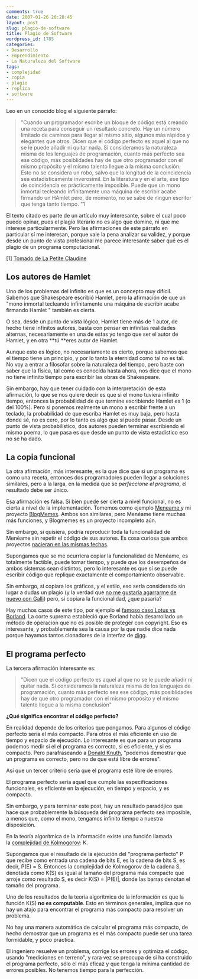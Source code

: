 ```yaml
---
comments: true
date: 2007-01-26 20:28:45
layout: post
slug: plagio-de-software
title: Plagio de Software
wordpress_id: 1785
categories:
- Desarrollo
- Emprendimiento
- La Naturaleza del Software
tags:
- complejidad
- copia
- plagio
- replica
- software
---
```


Leo en un conocido blog el siguiente párrafo:


> "Cuando un programador escribe un bloque de código está creando una receta para conseguir un resultado concreto. Hay un número limitado de caminos para llegar al mismo sitio, algunos más rápidos y elegantes que otros. Dicen que el código perfecto es aquel al que no se le puede añadir ni quitar nada. Si consideramos la naturaleza misma de los lenguajes de programación, cuanto más perfecto sea ese código, más posiblidades hay de que otro programador con el mismo propósito y el mismo talento llegue a la misma conclusión. Esto no se considera un robo, salvo que la longitud de la coincidencia sea estadísticamente inverosímil. En la literatura y en el arte, ese tipo de coincidencia es prácticamente imposible. Puede que un mono inmortal tecleando infinitamente una máquina de escribir acabe firmando un HAmlet pero, de momento, no se sabe de ningún escritor que tenga tanto tiempo. "1


El texto citado es parte de un artículo muy interesante, sobre el cual poco puedo opinar, pues el plagio literario no es algo que domine, ni que me interese particularmente. Pero las afirmaciones de este párrafo en particular sí me interesan, porque vale la pena analizar su validez, y porque desde un punto de vista profesional me parece interesante saber qué es el plagio de un programa computacional.

[1] [Tomado de La Petite Claudine](http://www.lapetiteclaudine.com/archives/010582.html)


## Los autores de Hamlet


Uno de los problemas del infinito es que es un concepto muy difícil. Sabemos que Shakespeare escribió Hamlet, pero la afirmación de que un "mono inmortal tecleando infinitamente una máquina de escribir acabe firmando Hamlet " también es cierta.

O sea, desde un punto de vista lógico, Hamlet tiene más de 1 autor, de hecho tiene infinitos autores, basta con pensar en infinitas realidades alternas, necesariamente en una de estas yo tengo que ser el autor de Hamlet, y en otra **tú **eres autor de Hamlet.

Aunque esto es lógico, no necesariamente es cierto, porque sabemos que el tiempo tiene un principio, y por lo tanto la eternidad como tal no es tal. No voy a entrar a filosofar sobre la naturaleza del tiempo, pero baste con saber que la física, tal como es conocida hasta ahora, nos dice que el mono no tiene infinito tiempo para escribir las obras de Shakespeare.

Sin embargo, hay que tener cuidado con la interpretación de esta afirmación, lo que se nos quiere decir es que si el mono tuviera infinito tiempo, entonces la probabilidad de que termine escribiendo Hamlet es 1 (o del 100%). Pero si ponemos realmente un mono a escribir frente a un teclado, la probabilidad de que escriba Hamlet es muy baja, pero hasta donde sé, no es cero, por lo tanto es algo que sí puede pasar. Desde un punto de vista probabilístico, dos autores pueden terminar escribiendo el mismo poema, lo que pasa es que desde un punto de vista estadístico eso no se ha dado.


## La copia funcional


La otra afirmación, más interesante, es la que dice que si un programa es como una receta, entonces dos programadores pueden llegar a soluciones similares, pero a la larga, en la medida que se _perfeccione el programa_, el resultado debe ser único.

Esa afirmación es falsa. Si bien puede ser cierta a nivel funcional, no es cierta a nivel de la implementación. Tomemos como ejemplo [Meneame ](http://www.meneame.net/)y mi proyecto [BlogMemes](http://www.blogmemes.com/). Ambos son similares, pero Menéame tiene muchas más funciones, y Blogmemes es un proyecto incompleto aún.

Sin embargo, si quisiera, podría reproducir toda la funcionalidad de Menéame sin repetir el código de sus autores. Es cosa curiosa que ambos proyectos [nacieran en las mismas fechas](http://www.lnds.net/2006/02/blogmemes_y_meneame_dos_sistemas_distint.html).

Supongamos que se me ocurriera copiar la funcionalidad de Menéame, es totalmente factible, puede tomar tiempo, y puede que los desempeños de ambos sistemas sean distintos, pero lo interesante es que sí se puede escribir código que replique exactamente el comportamiento observable.

Sin embargo, si copiara los gráficos, y el estilo, eso sería considerado sin lugar a dudas un plagio (y la verdad que [no me gustaría agarrarme de nuevo con Galli](http://mnm.uib.es/gallir/)) pero, si copiara la funcionalidad, ¿que pasaría?

Hay muchos casos de este tipo, por ejemplo el [famoso caso Lotus vs Borland](http://digital-law-online.info/cases/30PQ2D1081.htm). La corte suprema estableció que Borland había desarrollado un método de operación que no es posible de proteger con copyright. Eso es interesante, y probablemente sea la causa por la que nadie dice nada porque hayamos tantos clonadores de la interfaz de [digg](http://www.digg.com/).


## El programa perfecto


La tercera afirmación interesante es:


> "Dicen que el código perfecto es aquel al que no se le puede añadir ni quitar nada. Si consideramos la naturaleza misma de los lenguajes de programación, cuanto más perfecto sea ese código, más posiblidades hay de que otro programador con el mismo propósito y el mismo talento llegue a la misma conclusión"


**¿Qué significa encontrar el código perfecto?**

En realidad depende de los criterios que pongamos. Para algunos el código perfecto sería el más compacto. Para otros el más eficiente en uso de tiempo y espacio de ejecución. Lo interesante es que para un programa podemos medir si el el programa es correcto, si es eficiente, y si es compacto. Pero parafraseando a [Donald Knuth](http://www.lnds.net/2006/09/knuth_responde_a_todas_las_preguntas.html), "podemos demostrar que un programa es correcto, pero no de que está libre de errores".

Así que un tercer criterio sería que el programa esté libre de errores.

El programa perfecto sería aquel que cumple las especificaciones funcionales, es eficiente en la ejecución, en tiempo y espacio, y es compacto.

Sin embargo, y para terminar este post, hay un resultado paradójico que hace que probablemente la búsqueda del programa perfecto sea imposible, a menos que, como el mono, tengamos infinito tiempo a nuestra disposición.

En la teoría algorítmica de la información existe una función llamada la [complejidad de Kolmogorov](http://en.wikipedia.org/wiki/Kolmogorov_complexity): K.

Supongamos que el resultado de la ejecución del "programa perfecto" P que recibe como entrada una cadena de bits E, es la cadena de bits S, es decir, P(E) = S. Entonces la complejidad de Kolmogorov de la cadena S, denotada como K(S) es igual al tamaño del programa más compacto que arroje como resultado S, es decir K(S) = |P(E)|, donde las barras denotan el tamaño del programa.

Uno de los resultados de la teoría algorítmica de la información es que la función K(S) **no es computable**. Esto en términos generales, implica que no hay un atajo para encontrar el programa más compacto para resolver un problema.

No hay una manera automática de calcular el programa más compacto, de hecho demostrar que un programa es el más compacto puede ser una tarea formidable, y poco práctica.

El ingeniero resuelve un problema, corrige los errores y optimiza el código, usando "mediciones en terreno", y rara vez se preocupa de si ha construido el programa perfecto, sólo el más eficaz y que tenga la mínima cantidad de errores posibles. No tenemos tiempo para la perfección.

